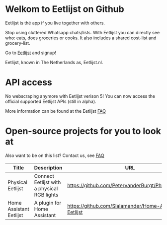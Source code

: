 # Welkom to Eetlijst on Github
Eetlijst is thé app if you live together with others.

Stop using cluttered Whatsapp chats/lists. With Eetlijst you can directly see who: eats, does groceries or cooks. It also includes a shared cost-list and grocery-list. 


Go to [Eetlijst](https://eetlijst.nl) and signup!

Eetlijst, known in The Netherlands as, Eetlijst.nl.


# API access
No webscraping anymore with Eetlijst verison 5! You can now access the official supported Eetlijst APIs (still in alpha).

More information can be found at the Eetlijst [FAQ](https://eetlijst.nl/faq)


# Open-source projects for you to look at

Also want to be on this list? Contact us, see [FAQ](https://eetlijst.nl/faq)

| Title             | Description                                 | URL                                                   |
|-------------------|---------------------------------------------|-------------------------------------------------------|
| Physical Eetlijst | Connect Eetlijst with a physical RGB lights | https://github.com/PetervanderBurgt/Physical_Eetlijst |
| Home Assistant Eetlijst | A plugin for Home Assistant | https://github.com/Slalamander/Home-Assistant-Eetlijst |

